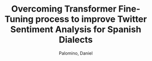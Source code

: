 ---
paperId: 53
author: Palomino, Daniel
publicationauthor: Palomino, D.
title: Overcoming Transformer Fine-Tuning process to improve Twitter Sentiment Analysis for Spanish Dialects
pdf: Palomino_LongTalk_53.pdf
poster: Palomino_LongTalk_53.png
alt: --
type: Oral
topic: Natural Language Processing
link: https://research.latinxinai.org/papers/neurips/2020/pdf/Palomino_LongTalk_53.pdf
conference: neurips
year: 2020
tags: neurips-2020
---